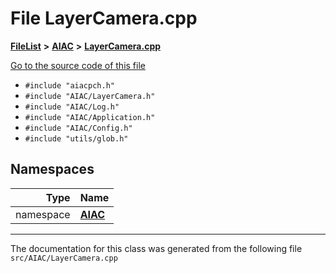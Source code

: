 

# File LayerCamera.cpp



[**FileList**](files.md) **>** [**AIAC**](dir_21da83368f7816722f2b707a7b03c84f.md) **>** [**LayerCamera.cpp**](LayerCamera_8cpp.md)

[Go to the source code of this file](LayerCamera_8cpp_source.md)



* `#include "aiacpch.h"`
* `#include "AIAC/LayerCamera.h"`
* `#include "AIAC/Log.h"`
* `#include "AIAC/Application.h"`
* `#include "AIAC/Config.h"`
* `#include "utils/glob.h"`













## Namespaces

| Type | Name |
| ---: | :--- |
| namespace | [**AIAC**](namespaceAIAC.md) <br> |





















































------------------------------
The documentation for this class was generated from the following file `src/AIAC/LayerCamera.cpp`

